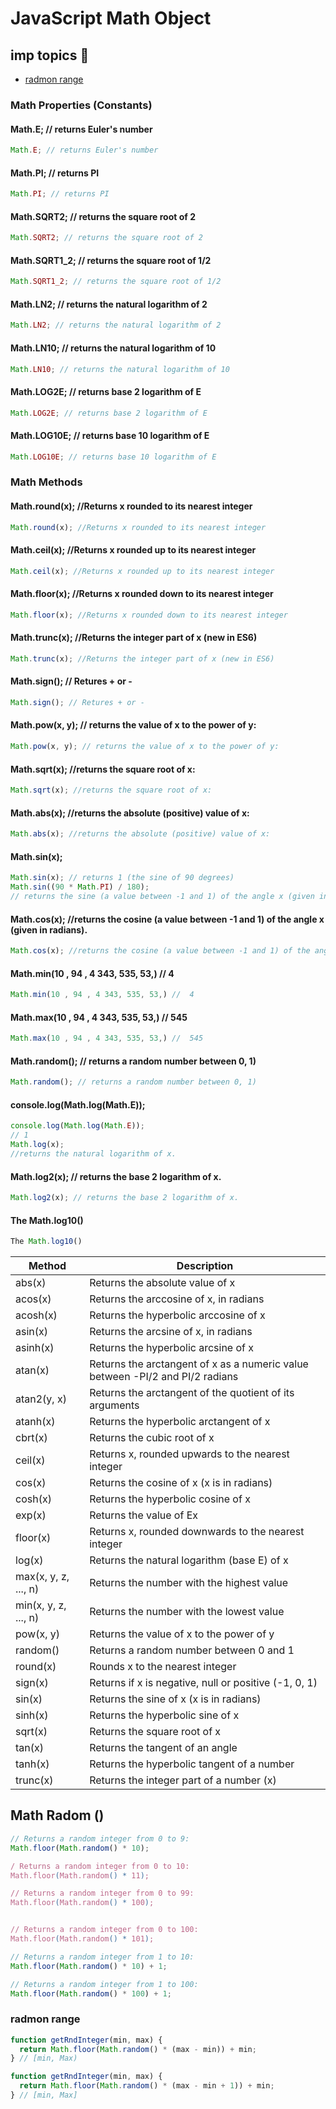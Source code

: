 # JavaScript Math Object

## imp topics 🚀

- [radmon range ](#radmon-range)

### Math Properties (Constants)

#### Math.E; // returns Euler's number

```js
Math.E; // returns Euler's number
```

#### Math.PI; // returns PI

```js
Math.PI; // returns PI
```

#### Math.SQRT2; // returns the square root of 2

```js
Math.SQRT2; // returns the square root of 2
```

#### Math.SQRT1_2; // returns the square root of 1/2

```js
Math.SQRT1_2; // returns the square root of 1/2
```

#### Math.LN2; // returns the natural logarithm of 2

```js
Math.LN2; // returns the natural logarithm of 2
```

#### Math.LN10; // returns the natural logarithm of 10

```js
Math.LN10; // returns the natural logarithm of 10
```

#### Math.LOG2E; // returns base 2 logarithm of E

```js
Math.LOG2E; // returns base 2 logarithm of E
```

#### Math.LOG10E; // returns base 10 logarithm of E

```js
Math.LOG10E; // returns base 10 logarithm of E
```

### Math Methods

#### Math.round(x); //Returns x rounded to its nearest integer

```js
Math.round(x); //Returns x rounded to its nearest integer
```

#### Math.ceil(x); //Returns x rounded up to its nearest integer

```js
Math.ceil(x); //Returns x rounded up to its nearest integer
```

#### Math.floor(x); //Returns x rounded down to its nearest integer

```js
Math.floor(x); //Returns x rounded down to its nearest integer
```

#### Math.trunc(x); //Returns the integer part of x (new in ES6)

```js
Math.trunc(x); //Returns the integer part of x (new in ES6)
```

#### Math.sign(); // Retures + or -

```js
Math.sign(); // Retures + or -
```

#### Math.pow(x, y); // returns the value of x to the power of y:

```js
Math.pow(x, y); // returns the value of x to the power of y:
```

#### Math.sqrt(x); //returns the square root of x:

```js
Math.sqrt(x); //returns the square root of x:
```

#### Math.abs(x); //returns the absolute (positive) value of x:

```js
Math.abs(x); //returns the absolute (positive) value of x:
```

#### Math.sin(x);

```js
Math.sin(x); // returns 1 (the sine of 90 degrees)
Math.sin((90 * Math.PI) / 180);
// returns the sine (a value between -1 and 1) of the angle x (given in radians).
```

#### Math.cos(x); //returns the cosine (a value between -1 and 1) of the angle x (given in radians).

```js
Math.cos(x); //returns the cosine (a value between -1 and 1) of the angle x (given in radians).
```

#### Math.min(10 , 94 , 4 343, 535, 53,) // 4

```js
Math.min(10 , 94 , 4 343, 535, 53,) //  4

```

#### Math.max(10 , 94 , 4 343, 535, 53,) // 545

```js
Math.max(10 , 94 , 4 343, 535, 53,) //  545

```

#### Math.random(); // returns a random number between 0, 1)

```js
Math.random(); // returns a random number between 0, 1)
```

#### console.log(Math.log(Math.E));

```js
console.log(Math.log(Math.E));
// 1
Math.log(x);
//returns the natural logarithm of x.
```

#### Math.log2(x); // returns the base 2 logarithm of x.

```js
Math.log2(x); // returns the base 2 logarithm of x.
```

#### The Math.log10()

```js
The Math.log10()

```

| Method               | Description                                                                   |
| -------------------- | ----------------------------------------------------------------------------- |
| abs(x)               | Returns the absolute value of x                                               |
| acos(x)              | Returns the arccosine of x, in radians                                        |
| acosh(x)             | Returns the hyperbolic arccosine of x                                         |
| asin(x)              | Returns the arcsine of x, in radians                                          |
| asinh(x)             | Returns the hyperbolic arcsine of x                                           |
| atan(x)              | Returns the arctangent of x as a numeric value between -PI/2 and PI/2 radians |
| atan2(y, x)          | Returns the arctangent of the quotient of its arguments                       |
| atanh(x)             | Returns the hyperbolic arctangent of x                                        |
| cbrt(x)              | Returns the cubic root of x                                                   |
| ceil(x)              | Returns x, rounded upwards to the nearest integer                             |
| cos(x)               | Returns the cosine of x (x is in radians)                                     |
| cosh(x)              | Returns the hyperbolic cosine of x                                            |
| exp(x)               | Returns the value of Ex                                                       |
| floor(x)             | Returns x, rounded downwards to the nearest integer                           |
| log(x)               | Returns the natural logarithm (base E) of x                                   |
| max(x, y, z, ..., n) | Returns the number with the highest value                                     |
| min(x, y, z, ..., n) | Returns the number with the lowest value                                      |
| pow(x, y)            | Returns the value of x to the power of y                                      |
| random()             | Returns a random number between 0 and 1                                       |
| round(x)             | Rounds x to the nearest integer                                               |
| sign(x)              | Returns if x is negative, null or positive (-1, 0, 1)                         |
| sin(x)               | Returns the sine of x (x is in radians)                                       |
| sinh(x)              | Returns the hyperbolic sine of x                                              |
| sqrt(x)              | Returns the square root of x                                                  |
| tan(x)               | Returns the tangent of an angle                                               |
| tanh(x)              | Returns the hyperbolic tangent of a number                                    |
| trunc(x)             | Returns the integer part of a number (x)                                      |

## Math Radom ()

```js
// Returns a random integer from 0 to 9:
Math.floor(Math.random() * 10);

/ Returns a random integer from 0 to 10:
Math.floor(Math.random() * 11);

// Returns a random integer from 0 to 99:
Math.floor(Math.random() * 100);


// Returns a random integer from 0 to 100:
Math.floor(Math.random() * 101);
```

```js
// Returns a random integer from 1 to 10:
Math.floor(Math.random() * 10) + 1;

// Returns a random integer from 1 to 100:
Math.floor(Math.random() * 100) + 1;
```

### radmon range

```js
function getRndInteger(min, max) {
  return Math.floor(Math.random() * (max - min)) + min;
} // [min, Max)
```

```js
function getRndInteger(min, max) {
  return Math.floor(Math.random() * (max - min + 1)) + min;
} // [min, Max]
```
